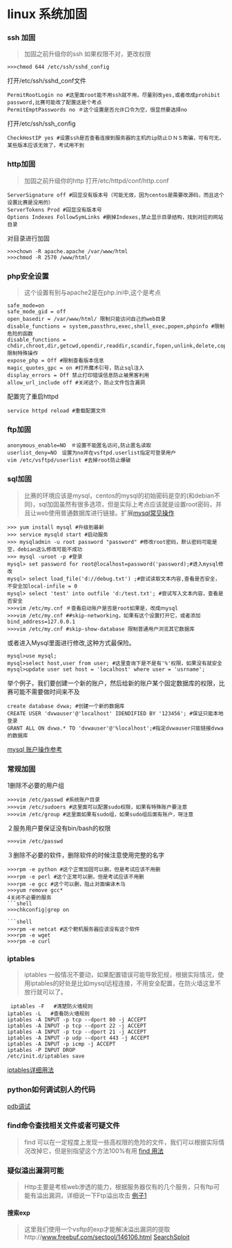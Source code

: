 # linux 系统加固


### ssh 加固
>加固之前升级你的ssh
如果权限不对，更改权限
```shell
>>>chmod 644 /etc/ssh/sshd_config
```
打开/etc/ssh/sshd_conf文件
```shell
PermitRootLogin no #这里面root能不用ssh就不用，尽量别改yes,或者改成prohibit password,比赛可能改了配置这是个考点
PermitEmptPasswords no ＃这个设置是否允许口令为空，很显然要选择no
```
打开/etc/ssh/ssh_config
```shell
CheckHostIP yes #设置ssh是否查看连接到服务器的主机的ip防止ＤＮＳ欺骗，可有可无，某些版本应该无效了，考试用不到
```
### http加固
>加固之前升级你的http
打开/etc/httpd/conf/http.conf
```shell
ServerSignature off #回显没有版本号（可能无效，因为centos是需要改源码，而且这个设置比赛是没用的）
ServerTokens Prod #回显没有版本号
Options Indexes FollowSymLinks #删掉Indexes,禁止显示目录结构，找到对应的网站目录

```
对目录进行加固
```shell
>>>chown -R apache.apache /var/www/html
>>>chmod -R 2570 /www/html/
```
### php安全设置
>这个设置有别与apache2是在php.ini中,这个是考点
```shell
safe_mode=on 
safe_mode_gid = off
open_basedir = /var/www/html/ 限制只能访问自己的web目录
disable_functions = system,passthru,exec,shell_exec,popen,phpinfo #限制危险的函数
disable_functions = chdir,chroot,dir,getcwd,opendir,readdir,scandir,fopen,unlink,delete,copy,mkdir限制特殊操作
expose_php = Off #限制查看版本信息
magic_quotes_gpc = on #打开魔术引号，防止sql注入
display_errors = Off 禁止打印错误信息防止被黑客利用
allow_url_include off #关闭这个，防止文件包含漏洞

```
配置完了重启httpd
```shell
service httpd reload #重载配置文件
```
### ftp加固
```shell
anonymous_enable=NO　＃设置不能匿名访问,防止匿名读取
userlist_deny=NO　设置为no并在vsftpd.userlist指定可登录用户
vim /etc/vsftpd/userlist #去掉root防止爆破
```
### sql加固
>比赛的环境应该是mysql，centos的mysql的初始密码是空的(和debian不同)，sql加固虽然有很多选项，但是实际上考点应该就是设置root密码，并且让web使用普通数据库进行链接。扩展[mysql常见操作](http://linux.it.net.cn/e/data/mysql/2014/1206/9723.html)
```shell
>>> yum install mysql #升级到最新
>>> service mysqld start #启动服务
>>> mysqladmin -u root password "password" #修改root密码，默认密码可能是空，debian这么修改可能不成功
>>> mysql -uroot -p #登录
mysql> set password for root@localhost=password('password);#进入mysql修改
mysql> select load_file('d://debug.txt') ;#尝试读取文本内容,查看是否安全，不安全加local-infile = 0
mysql> select 'test' into outfile 'd:/test.txt'; #尝试写入文本内容，查看是否安全
>>>vim /etc/my.cnf ＃查看启动账户是否是root如果是，改成ｍysql
>>>vim /etc/my.cnf ##skip-networking，如果有这个设置打开它，或者添加bind_address=127.0.0.1
>>>vim /etc/my.cnf #skip-show-database 限制普通用户浏览其它数据库

```
或者进入Mysql里面进行修改,这种方式最保险。
```shell
mysql>use mysql;
mysql>select host,user from user; #这里查询下是不是有'%'权限，如果没有就安全
mysql>update user set host = 'localhost' where user = 'usrname';
```
举个例子，我们要创建一个新的账户，然后给新的账户某个固定数据库的权限，比赛可能不需要做时间来不及
```shell
create database dvwa; #创建一个新的数据库
CREATE USER 'dvwauser'@'localhost' IDENDIFIED BY '123456'; #保证只能本地登录
GRANT ALL ON dvwa.* TO 'dvwauser'@'%localhost';#指定dvwauser只能链接dvwa的数据库
```
[mysql 账户操作参考](http://www.jb51.net/article/31850.htm)

### 常规加固

1删除不必要的用户组
```shell
>>>vim /etc/passwd #系统账户目录
>>>vim /etc/sudoers #这里面可以配置sudo权限，如果有特殊账户要注意
>>>vim /etc/group #这里面如果有sudo组，如果sudo组后面有账户，呀注意
```
２服务用户要保证没有bin/bash的权限
```shell
>>>vim /etc/passwd
```
３删除不必要的软件，删除软件的时候注意使用完整的名字
```shell
>>>rpm -e python #这个正常加固可以删，但是考试应该不用删
>>>rpm -e perl #这个正常可以删，但是考试应该不用删
>>>rpm -e gcc #这个可以删，阻止对面编译木马
>>>yum remove gcc*
4关闭不必要的服务
```shell
>>>chkconfig|grep on

```shell
>>>rpm -e netcat #这个靶机服务器应该没有这个软件
>>>rpm -e wget
>>>rpm -e curl
```
### iptables
>iptables 一般情况不要动，如果配置错误可能导致犯规，根据实际情况，使用iptables的好处是比如mysql远程连接，不用安全配置，在防火墙这里不放行就可以了。
```shell
 iptables -F   #清楚防火墙规则
iptables -L   #查看防火墙规则
iptables -A INPUT -p tcp --dport 80 -j ACCEPT  
iptables -A INPUT -p tcp --dport 22 -j ACCEPT  
iptables -A INPUT -p tcp --dport 21 -j ACCEPT  
iptables -A INPUT -p udp --dport 443 -j ACCEPT  
iptables -A INPUT -p icmp -j ACCEPT  
iptables -P INPUT DROP  
/etc/init.d/iptables save
```
[iptables详细用法](https://www.cnblogs.com/metoy/p/4320813.html)

### python如何调试别人的代码
[pdb调试](http://blog.csdn.net/eric_sunah/article/details/56484912)


### find命令查找相关文件或者可疑文件
>find 可以在一定程度上发现一些高权限的危险的文件，我们可以根据实际情况改掉它，但是别指望这个方法100%有用
[find 用法](http://man.linuxde.net/find)


### 疑似溢出漏洞可能
>Http主要是考核web渗透的能力，根据服务器仅有的几个服务，只有ftp可能有溢出漏洞，详细说一下Ftp溢出攻击
[例子1](http://www.freebuf.com/column/143480.html)

#### 搜索exp
>这里我们使用一个vsftp的exp才能解决溢出漏洞的提取http://www.freebuf.com/sectool/146106.html
[SearchSploit](http://www.freebuf.com/sectool/146106.html)
